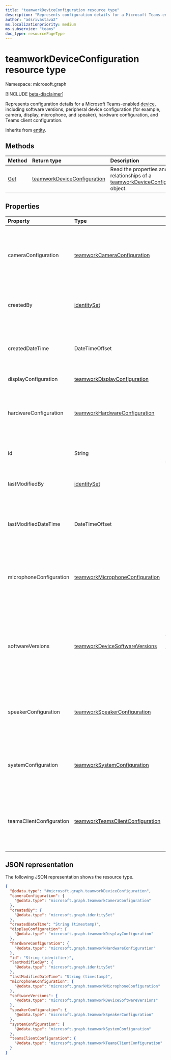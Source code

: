```yaml
---
title: "teamworkDeviceConfiguration resource type"
description: "Represents configuration details for a Microsoft Teams-enabled device."
author: "adsrivastava2"
ms.localizationpriority: medium
ms.subservice: "teams"
doc_type: resourcePageType
---
```


# teamworkDeviceConfiguration resource type

Namespace: microsoft.graph

[!INCLUDE [beta-disclaimer](../../includes/beta-disclaimer.md)]

Represents configuration details for a Microsoft Teams-enabled [device](../resources/teamworkdevice.md), including software versions, peripheral device configuration (for example, camera, display, microphone, and speaker), hardware configuration, and Teams client configuration.


Inherits from [entity](../resources/entity.md).

## Methods
|Method|Return type|Description|
|:---|:---|:---|
|[Get](../api/teamworkdeviceconfiguration-get.md)|[teamworkDeviceConfiguration](../resources/teamworkdeviceconfiguration.md)|Read the properties and relationships of a [teamworkDeviceConfiguration](../resources/teamworkdeviceconfiguration.md) object.|

## Properties
|Property|Type|Description|
|:---|:---|:---|
|cameraConfiguration|[teamworkCameraConfiguration](../resources/teamworkcameraconfiguration.md)|The camera configuration. Applicable only for Microsoft Teams Rooms-enabled devices.|
|createdBy|[identitySet](../resources/identityset.md)|Identity of the user who created the device configuration document.|
|createdDateTime|DateTimeOffset|The UTC date and time when the device configuration document was created.|
|displayConfiguration|[teamworkDisplayConfiguration](../resources/teamworkdisplayconfiguration.md)|The display configuration.|
|hardwareConfiguration|[teamworkHardwareConfiguration](../resources/teamworkhardwareconfiguration.md)|The hardware configuration. Applicable only for Teams Rooms-enabled devices.|
|id|String|Document identifier. Inherited from [entity](../resources/entity.md).|
|lastModifiedBy|[identitySet](../resources/identityset.md)|Identity of the user who last modified the device configuration.|
|lastModifiedDateTime|DateTimeOffset|The UTC date and time when the device configuration was last modified.|
|microphoneConfiguration|[teamworkMicrophoneConfiguration](../resources/teamworkmicrophoneconfiguration.md)|The microphone configuration. Applicable only for Teams Rooms-enabled devices.|
|softwareVersions|[teamworkDeviceSoftwareVersions](../resources/teamworkdevicesoftwareversions.md)|Information related to software versions for the device, such as firmware, operating system, Teams client, and admin agent.|
|speakerConfiguration|[teamworkSpeakerConfiguration](../resources/teamworkspeakerconfiguration.md)|The speaker configuration. Applicable only for Teams Rooms-enabled devices.|
|systemConfiguration|[teamworkSystemConfiguration](../resources/teamworksystemconfiguration.md)|The system configuration. Not applicable for Teams Rooms-enabled devices.|
|teamsClientConfiguration|[teamworkTeamsClientConfiguration](../resources/teamworkteamsclientconfiguration.md)|The Teams client configuration. Applicable only for Teams Rooms-enabled devices.|


## JSON representation
The following JSON representation shows the resource type.
<!-- {
  "blockType": "resource",
  "keyProperty": "id",
  "@odata.type": "microsoft.graph.teamworkDeviceConfiguration",
  "baseType": "microsoft.graph.entity",
  "openType": false
}
-->
``` json
{
  "@odata.type": "#microsoft.graph.teamworkDeviceConfiguration",
  "cameraConfiguration": {
    "@odata.type": "microsoft.graph.teamworkCameraConfiguration"
  },
  "createdBy": {
    "@odata.type": "microsoft.graph.identitySet"
  },
  "createdDateTime": "String (timestamp)",
  "displayConfiguration": {
    "@odata.type": "microsoft.graph.teamworkDisplayConfiguration"
  },
  "hardwareConfiguration": {
    "@odata.type": "microsoft.graph.teamworkHardwareConfiguration"
  },
  "id": "String (identifier)",
  "lastModifiedBy": {
    "@odata.type": "microsoft.graph.identitySet"
  },
  "lastModifiedDateTime": "String (timestamp)",
  "microphoneConfiguration": {
    "@odata.type": "microsoft.graph.teamworkMicrophoneConfiguration"
  },
  "softwareVersions": {
    "@odata.type": "microsoft.graph.teamworkDeviceSoftwareVersions"
  },
  "speakerConfiguration": {
    "@odata.type": "microsoft.graph.teamworkSpeakerConfiguration"
  },
  "systemConfiguration": {
    "@odata.type": "microsoft.graph.teamworkSystemConfiguration"
  },
  "teamsClientConfiguration": {
    "@odata.type": "microsoft.graph.teamworkTeamsClientConfiguration"
  }
}
```

